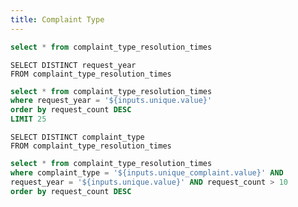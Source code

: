 ```yaml
---
title: Complaint Type
---
```


```sql complaint_type_resolution_times
select * from complaint_type_resolution_times 
```


<DataTable data={complaint_type_resolution_times}/>



```unique
SELECT DISTINCT request_year
FROM complaint_type_resolution_times
```

<Dropdown
    name=unique
    data={unique}
    value=request_year
    title="Select a year" 
    defaultValue=2024
/>

```sql complaint_type_resolution_times_year
select * from complaint_type_resolution_times 
where request_year = '${inputs.unique.value}'
order by request_count DESC
LIMIT 25
```


<BarChart 
    data={complaint_type_resolution_times_year}
    x=complaint_type
    y=request_count
    type=grouped
/>


```unique_complaint
SELECT DISTINCT complaint_type
FROM complaint_type_resolution_times
```
<Dropdown
    name=unique_complaint
    data={unique_complaint}
    value=complaint_type
    title="Select a Complaint Type" 
    defaultValue="HEATING"
/>

```sql complaint_type_resolution_times_complaint
select * from complaint_type_resolution_times
where complaint_type = '${inputs.unique_complaint.value}' AND
request_year = '${inputs.unique.value}' AND request_count > 10
order by request_count DESC
```

<BarChart 
    data={complaint_type_resolution_times_complaint}
    x=resolution_interval
    y=request_count
    type=grouped
/>


